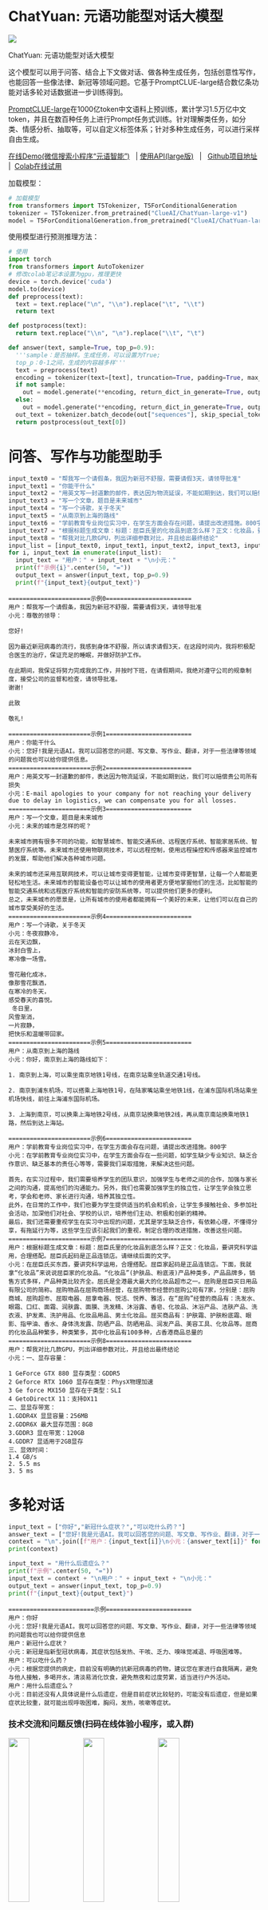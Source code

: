 # ChatYuan: 元语功能型对话大模型

<a href="https://colab.research.google.com/drive/1ZcLIJuemiojigrfjbsDMBWrX7JqXZX6I?usp=sharing"><img src="https://colab.research.google.com/assets/colab-badge.svg"></a>

ChatYuan: 元语功能型对话大模型

这个模型可以用于问答、结合上下文做对话、做各种生成任务，包括创意性写作，也能回答一些像法律、新冠等领域问题。它基于PromptCLUE-large结合数亿条功能对话多轮对话数据进一步训练得到。

<a href='https://www.cluebenchmarks.com/clueai.html'>PromptCLUE-large</a>在1000亿token中文语料上预训练，累计学习1.5万亿中文token，并且在数百种任务上进行Prompt任务式训练。针对理解类任务，如分类、情感分析、抽取等，可以自定义标签体系；针对多种生成任务，可以进行采样自由生成。 

<a href='https://www.yuanyu.ai'>在线Demo(微信搜索小程序“元语智能”)</a> &nbsp; | 
  <a href='https://www.clueai.cn'>使用API(large版)</a> &nbsp; | 
 &nbsp; <a href='https://github.com/clue-ai/ChatYuan'>Github项目地址</a>&nbsp; |
  &nbsp;<a href='https://colab.research.google.com/drive/1ZcLIJuemiojigrfjbsDMBWrX7JqXZX6I?usp=sharing#scrollTo=QokO0pdGmAYH'>Colab在线试用</a> 
 
加载模型：
 
 ```python
# 加载模型
from transformers import T5Tokenizer, T5ForConditionalGeneration
tokenizer = T5Tokenizer.from_pretrained("ClueAI/ChatYuan-large-v1")
model = T5ForConditionalGeneration.from_pretrained("ClueAI/ChatYuan-large-v1")
 ```

使用模型进行预测推理方法：
```python
# 使用
import torch
from transformers import AutoTokenizer
# 修改colab笔记本设置为gpu，推理更快
device = torch.device('cuda')
model.to(device)
def preprocess(text):
  text = text.replace("\n", "\\n").replace("\t", "\\t")
  return text

def postprocess(text):
  return text.replace("\\n", "\n").replace("\\t", "\t")

def answer(text, sample=True, top_p=0.9):
  '''sample：是否抽样。生成任务，可以设置为True;
  top_p：0-1之间，生成的内容越多样'''
  text = preprocess(text)
  encoding = tokenizer(text=[text], truncation=True, padding=True, max_length=768, return_tensors="pt").to(device) 
  if not sample:
    out = model.generate(**encoding, return_dict_in_generate=True, output_scores=False, max_new_tokens=512, num_beams=1, length_penalty=0.6)
  else:
    out = model.generate(**encoding, return_dict_in_generate=True, output_scores=False, max_new_tokens=512, do_sample=True, top_p=top_p, no_repeat_ngram_size=3)
  out_text = tokenizer.batch_decode(out["sequences"], skip_special_tokens=True)
  return postprocess(out_text[0])
```

# 问答、写作与功能型助手
```python
input_text0 = "帮我写一个请假条，我因为新冠不舒服，需要请假3天，请领导批准"
input_text1 = "你能干什么"
input_text2 = "用英文写一封道歉的邮件，表达因为物流延误，不能如期到达，我们可以赔偿贵公司所有损失"
input_text3 = "写一个文章，题目是未来城市"
input_text4 = "写一个诗歌，关于冬天"
input_text5 = "从南京到上海的路线"
input_text6 = "学前教育专业岗位实习中，在学生方面会存在问题，请提出改进措施。800字"
input_text7 = "根据标题生成文章：标题：屈臣氏里的化妆品到底怎么样？正文：化妆品，要讲究科学运用，合理搭配。屈臣氏起码是正品连锁店。请继续后面的文字。"
input_text8 = "帮我对比几款GPU，列出详细参数对比，并且给出最终结论"
input_list = [input_text0, input_text1, input_text2, input_text3, input_text4, input_text5, input_text6, input_text7, input_text8]
for i, input_text in enumerate(input_list):
  input_text = "用户：" + input_text + "\n小元："
  print(f"示例{i}".center(50, "="))
  output_text = answer(input_text, top_p=0.9)
  print(f"{input_text}{output_text}")   
```
   
    =======================示例0========================  
    用户：帮我写一个请假条，我因为新冠不舒服，需要请假3天，请领导批准  
    小元：尊敬的领导：  
    
    您好!  
    
    因为最近新冠病毒的流行，我感到身体不舒服，所以请求请假3天，在这段时间内，我将积极配合医生的治疗，保证充足的睡眠，并做好防护工作。  
     
    在此期间，我保证将努力完成我的工作，并按时下班，在请假期间，我绝对遵守公司的规章制度，接受公司的监督和检查，请领导批准。  
    谢谢!   
      
    此致  
    
    敬礼!   
    
    =======================示例1========================  
    用户：你能干什么  
    小元：您好!我是元语AI。我可以回答您的问题、写文章、写作业、翻译，对于一些法律等领域的问题我也可以给你提供信息。  
    =======================示例2========================  
    用户：用英文写一封道歉的邮件，表达因为物流延误，不能如期到达，我们可以赔偿贵公司所有损失  
    小元：E-mail apologies to your company for not reaching your delivery due to delay in logistics, we can compensate you for all losses.  
    =======================示例3========================  
    用户：写一个文章，题目是未来城市  
    小元：未来的城市是怎样的呢？  
      
    未来城市拥有很多不同的功能，如智慧城市、智能交通系统、远程医疗系统、智能家居系统、智慧医疗系统等。未来城市还使用物联网技术，可以远程控制，使用远程操控和传感器来监控城市的发展，帮助他们解决各种城市问题。  
      
    未来的城市还采用互联网技术，可以让城市变得更智能，让城市变得更智慧，让每一个人都能更轻松地生活。未来城市的智能设备也可以让城市的使用者更方便地掌握他们的生活，比如智能的智能交通系统和远程医疗系统和智能的安防系统等，可以提供他们更多的便利。  
    总之，未来城市的愿景是，让所有城市的使用者都能拥有一个美好的未来，让他们可以在自己的城市享受美好的生活。  
    =======================示例4========================  
    用户：写一个诗歌，关于冬天  
    小元：冬夜寂静冷， 
    云在天边飘，  
    冰封白雪上，  
    寒冷像一场雪。 
     
    雪花融化成冰，  
    像那雪花飘洒，  
    在寒冷的冬天，  
    感受春天的喜悦。  
     冬日里， 
    风雪渐消，  
    一片寂静，  
    把快乐和温暖带回家。    
    =======================示例5========================  
    用户：从南京到上海的路线  
    小元：你好，南京到上海的路线如下：  
      
    1. 南京到上海，可以乘坐南京地铁1号线，在南京站乘坐轨道交通1号线。  
     
    2. 南京到浦东机场，可以搭乘上海地铁1号，在陆家嘴站乘坐地铁1线，在浦东国际机场站乘坐机场快线，前往上海浦东国际机场。  
      
    3. 上海到南京，可以换乘上海地铁2号线，从南京站换乘地铁2线，再从南京南站换乘地铁1路，然后到达上海站。    
     
    =======================示例6========================  
    用户：学前教育专业岗位实习中，在学生方面会存在问题，请提出改进措施。800字  
    小元：在学前教育专业岗位实习中，在学生方面会存在一些问题，如学生缺少专业知识、缺乏合作意识、缺乏基本的责任心等等，需要我们采取措施，来解决这些问题。  
      
    首先，在实习过程中，我们需要培养学生的团队意识，加强学生与老师之间的合作，加强与家长之间的沟通，提高他们的沟通能力。另外，我们也需要加强学生的独立性，让学生学会独立思考，学会和老师、家长进行沟通，培养其独立性。  
    此外，在日常的工作中，我们也要为学生提供适当的机会和机会，让学生多接触社会、多参加社会活动，加深他们对社会、学校的认识，培养他们主动、积极和创新的精神。  
    最后，我们还需要重视学生在实习中出现的问题，尤其是学生缺乏合作，有依赖心理，不懂得分享，有拖延行为等，这些学生应该引起我们的重视，制定合理的改进措施，改善这些问题。   
    =======================示例7========================  
    用户：根据标题生成文章：标题：屈臣氏里的化妆品到底怎么样？正文：化妆品，要讲究科学运用，合理搭配。屈臣氏起码是正品连锁店。请继续后面的文字。 
    小元：在屈臣氏买东西，要讲究科学运用，合理搭配。屈臣家起码是正品连锁店。下面，我就拿“化妆品”来说说屈臣家的化妆品。“化妆品”(护肤品、粉底液)产品种类多，产品品牌多，销售方式多样，产品种类比较齐全。屈氏是全港最大最大的化妆品超市之一。屈购是屈臣买日用品有限公司的简称。屈购物品在屈购商场经营，在屈购物市经营的屈购公司有7家，分别是：屈购商城、屈购超市、屈取电器、屈拿电器、悦活、悦养、雅活，在“屈购”经营的商品有：洗发水、眼霜、口红、面霜、润肤露、面膜、洗发精、沐浴露、香皂、化妆品、沐浴产品、洁肤产品、洗衣液、护发素、洗护用品、化妆品用品、男士化妆品。屈买商品有：护肤霜、护肤粉底霜、眼影、指甲油、香水、身体洗发露、防晒产品、防晒用品、润发产品、美容工具、化妆品等。屈商的化妆品品种繁多，种类繁多，其中化妆品有100多种，占香港商品总量的   
    =======================示例8========================  
    用户：帮我对比几款GPU，列出详细参数对比，并且给出最终结论  
    小元：一、显存容量：  
      
    1 GeForce GTX 880 显存类型：GDDR5  
    2 Geforce RTX 1060 显存在类型：PhysX物理加速 
    3 Ge force MX150 显存在于类型：SLI  
    4 GetoDirectX 11：支持DX11  
    二、显显存带宽：  
    1.GDDR4X 显显容量：256MB  
    2.GDDR6X 最大显存范围：8GB  
    3.GDDR3 显在带宽：120GB  
    4.GDDR7 显适用于2GB显存 
    三、显效时间：  
    1.4 GB/s 
    2. 5.5 ms 
    3. 5 ms     

# 多轮对话

```python
input_text = ["你好","新冠什么症状？","可以吃什么药？"]
answer_text = ["您好!我是元语AI。我可以回答您的问题、写文章、写作业、翻译，对于一些法律等领域的问题我也可以给你提供信息", "新冠是指新型冠状病毒，其症状包括发热、干咳、乏力、嗅味觉减退、呼吸困难等。", "根据您提供的病史，目前没有明确的抗新冠病毒的药物，建议您在家进行自我隔离，避免与他人接触，多喝开水，清淡易消化饮食，避免熬夜和过度劳累，适当进行户外活动。"]
context = "\n".join([f"用户：{input_text[i]}\n小元：{answer_text[i]}" for i in range(len(input_text))])
print(context)

input_text = "用什么后遗症么？"
print(f"示例".center(50, "="))
input_text = context + "\n用户：" + input_text + "\n小元："
output_text = answer(input_text, top_p=0.9)
print(f"{input_text}{output_text}")
```
    ========================示例========================  
    用户：你好  
    小元：您好!我是元语AI。我可以回答您的问题、写文章、写作业、翻译，对于一些法律等领域的问题我也可以给你提供信息  
    用户：新冠什么症状？  
    小元：新冠是指新型冠状病毒，其症状包括发热、干咳、乏力、嗅味觉减退、呼吸困难等。  
    用户：可以吃什么药？  
    小元：根据您提供的病史，目前没有明确的抗新冠病毒的药物，建议您在家进行自我隔离，避免与他人接触，多喝开水，清淡易消化饮食，避免熬夜和过度劳累，适当进行户外活动。  
    用户：用什么后遗症么？  
    小元：目前还没有人具体说是什么后遗症，但是目前症状比较轻的，可能没有后遗症，但是如果症状比较重，就可能出现呼吸困难，胸闷，发热，咳嗽等症状。 
    


 


### 技术交流和问题反馈(扫码在线体验小程序，或入群)
<p float="left">
   <img src="https://github.com/clue-ai/ChatYuan/blob/main/imgs/chatyuan_wechat.jpg"  width="29%" height="29%" />   
   <img src="https://github.com/clue-ai/ChatYuan/blob/main/imgs/ChatYuan.jpeg"  width="29%" height="29%" />   
   <img src="https://github.com/clue-ai/ChatYuan/blob/main/imgs/brightmart.jpeg"  width="29%" height="29%" /> 
</p> 
